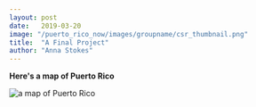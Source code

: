 ```yaml
---
layout: post
date:   2019-03-20
image: "/puerto_rico_now/images/groupname/csr_thumbnail.png"
title:  "A Final Project"
author: "Anna Stokes"
---
```

**Here's a map of Puerto Rico**

 ![a map of Puerto Rico](/images/txu-pclmaps-topo-pr-san_juan-1940.jpg)
